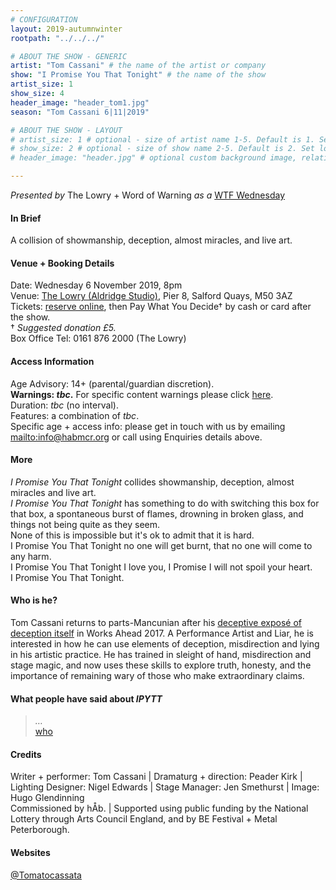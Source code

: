 ```yaml
---
# CONFIGURATION
layout: 2019-autumnwinter
rootpath: "../../../"

# ABOUT THE SHOW - GENERIC
artist: "Tom Cassani" # the name of the artist or company
show: "I Promise You That Tonight" # the name of the show
artist_size: 1
show_size: 4
header_image: "header_tom1.jpg"   
season: "Tom Cassani 6|11|2019"

# ABOUT THE SHOW - LAYOUT
# artist_size: 1 # optional - size of artist name 1-5. Default is 1. Set longer names to lower values
# show_size: 2 # optional - size of show name 2-5. Default is 2. Set longer names to lower values
# header_image: "header.jpg" # optional custom background image, relative to current page

---
```

*Presented by* The Lowry + Word of Warning *as a* <a href="http://thelowry.com/about-us/festivals-projects/take-a-risk/wtf-wednesday" target="_blank">WTF Wednesday</a>
         
#### In Brief      
A collision of showmanship, deception, almost miracles, and live art.        
           
#### Venue + Booking Details           
Date: Wednesday 6 November 2019, 8pm        
Venue: <a href="http://thelowry.com/visit-lowry/how-to-get-here" target="_blank">The Lowry (Aldridge Studio)</a>, Pier 8, Salford Quays, M50 3AZ         
Tickets: <a href="http://thelowry.com/whats-on/tom-cassani" target="_blank">reserve online</a>, then Pay What You Decide† by cash or card after the show.<br>† *Suggested donation £5.*       
Box Office Tel: 0161 876 2000 (The Lowry)          
          
#### Access Information        
Age Advisory: 14+ (parental/guardian discretion).<br>**Warnings: *tbc*.** For specific content warnings please click [here](/contentwarnings).<br>Duration: *tbc* (no interval).<br>Features: a combination of *tbc*.<br>Specific age + access info: please get in touch with us by emailing <mailto:info@habmcr.org> or call using Enquiries details above.          
             
#### More         
*I Promise You That Tonight* collides showmanship, deception, almost miracles and live art.<br>*I Promise You That Tonight* has something to do with switching this box for that box, a spontaneous burst of flames, drowning in broken glass, and things not being quite as they seem.<br>None of this is impossible but it's ok to admit that it is hard.<br>I Promise You That Tonight no one will get burnt, that no one will come to any harm.<br>I Promise You That Tonight I love you, I Promise I will not spoil your heart.<br>I Promise You That Tonight.
         
#### Who is he?        
Tom Cassani returns to parts-Mancunian after his [deceptive exposé of deception itself](/archive/2017-worksahead/cassani) in Works Ahead 2017. A Performance Artist and Liar, he is interested in how he can use elements of deception, misdirection and lying in his artistic practice. He has trained in sleight of hand, misdirection and stage magic, and now uses these skills to explore truth, honesty, and the importance of remaining wary of those who make extraordinary claims.                  
        
#### What people have said about *IPYTT*         
>*…*<br><a href="http://" target="_blank">who</a>        
        
#### Credits          
Writer + performer: Tom Cassani | Dramaturg + direction: Peader Kirk | Lighting Designer: Nigel Edwards | Stage Manager: Jen Smethurst | Image: Hugo Glendinning<br>Commissioned by hÅb. | Supported using public funding by the National Lottery through Arts Council England, and by BE Festival + Metal Peterborough.         
         
#### Websites          
<a href="http://twitter.com/Tomatocassata" target="_blank">@Tomatocassata</a>
